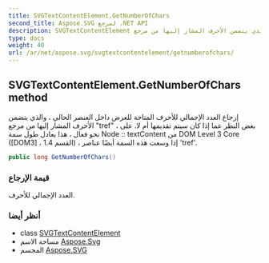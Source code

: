 ```yaml
---
title: SVGTextContentElement.GetNumberOfChars
second_title: Aspose.SVG لمرجع .NET API
description: SVGTextContentElement طريقة. إرجاع العدد الإجمالي للأحرف المتاحة للعرض داخل العنصر الحالي  والذي يتضمن الأحرف المشار إليها من مرجع tref  بغض النظر عما إذا كان سيتم تقديمها أم لا. على نحو فعال  هذا يعادل طول سمة Node  textContent من DOM Level 3 Core DOM3  القسم 1.4  إذا وسعت هذه السمة أيضًا عناصر tref.
type: docs
weight: 40
url: /ar/net/aspose.svg/svgtextcontentelement/getnumberofchars/
---
```

## SVGTextContentElement.GetNumberOfChars method

إرجاع العدد الإجمالي للأحرف المتاحة للعرض داخل العنصر الحالي ، والذي يتضمن الأحرف المشار إليها من مرجع "tref" ، بغض النظر عما إذا كان سيتم تقديمها أم لا. على نحو فعال ، هذا يعادل طول سمة Node :: textContent من DOM Level 3 Core ([DOM3] ، القسم 1.4) ، إذا وسعت هذه السمة أيضًا عناصر 'tref'.

```csharp
public long GetNumberOfChars()
```

### قيمة الإرجاع

العدد الإجمالي للأحرف.

### أنظر أيضا

* class [SVGTextContentElement](../)
* مساحة الاسم [Aspose.Svg](../../svgtextcontentelement/)
* المجسم [Aspose.SVG](../../../)


